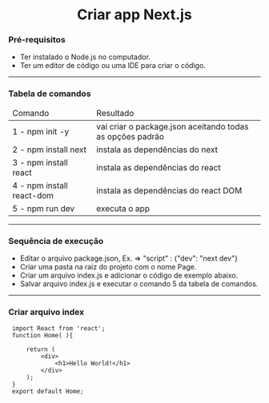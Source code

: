 <h1 align="center"> Criar app Next.js </h1>

<div>
     <h3 align="left">Pré-requisitos</h3>
     <ul>
          <li>Ter instalado o Node.js no computador.</li>
          <li>Ter um editor de código ou uma IDE para criar o código.</li>
     </ul>
</div>

<div>
<hr>
<h3 align="left">Tabela de comandos</h3>
<table>
     <thead>
          <tr>
               <td>Comando</td>
               <td>Resultado</td>
          </tr>
     </thead>
     <tbody>
          <tr>
               <td>1 - npm init -y</td>
               <td>vai criar o package.json aceitando todas as opções padrão</td>
          </tr>
          <tr>
               <td>2 - npm install next</td>
               <td>instala as dependências do next</td>
          </tr>
          <tr>
               <td>3 - npm install react</td>
               <td>instala as dependências do react</td>
          </tr>
          <tr>
               <td>4 - npm install react-dom</td>
               <td>instala as dependências do react DOM</td>
          </tr>
          <tr>
               <td>5 - npm run dev</td>
               <td>executa o app</td>
          </tr>
     </tbody>
</table>
</div>

<div>
<hr>
<h3 align="left"> Sequência de execução </h3>
<ul>
     <li>Editar o arquivo package.json, Ex. => "script" : {"dev": "next dev"}</li>
     <li> Criar uma pasta na raiz do projeto com o nome Page.</li>
     <li> Criar um arquivo index.js e adicionar o código de exemplo abaixo.</li>
     <li> Salvar arquivo index.js e executar o comando 5 da tabela de comandos.</li>
</ul>
</div>

<div>
<hr>
<h3 align="left"> Criar arquivo index </h3>
<div>
     
     import React from 'react';
     function Home( ){

         return (
             <div>
                 <h1>Hello World!</h1>
             </div>
         );
     }
     export default Home;     
</div>
</div>     



